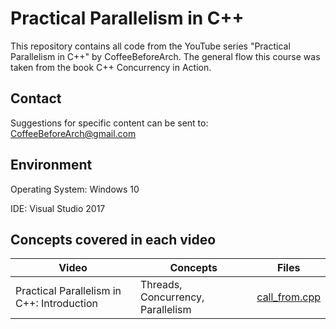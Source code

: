 # Practical Parallelism in C++
This repository contains all code from the YouTube series "Practical Parallelism in C++" by CoffeeBeforeArch. The general flow this course was taken from the book C++ Concurrency in Action.

## Contact

Suggestions for specific content can be sent to: CoffeeBeforeArch@gmail.com


## Environment 
Operating System: Windows 10

IDE: Visual Studio 2017

## Concepts covered in each video
| Video | Concepts | Files |
| ----- | -------- | ----- |
|Practical Parallelism in C++: Introduction | Threads, Concurrency, Parallelism | <a href=https://github.com/CoffeeBeforeArch/practical_parallelism_in_cpp/blob/master/intro/intro/call_from.cpp>call_from.cpp</a> |
